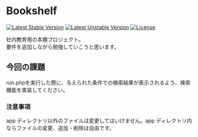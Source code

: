 # Bookshelf

[![Latest Stable Version](https://poser.pugx.org/sato0408/bookshelf/v/stable)](https://packagist.org/packages/sato0408/bookshelf)
[![Latest Unstable Version](https://poser.pugx.org/sato0408/bookshelf/v/unstable)](https://packagist.org/packages/sato0408/bookshelf)
[![License](https://poser.pugx.org/sato0408/bookshelf/license)](https://packagist.org/packages/sato0408/bookshelf)

社内教育用の本棚プロジェクト。  
要件を追加しながら勉強していこうと思います。

## 今回の課題
run.phpを実行した際に、与えられた条件での検索結果が表示されるよう、検索機能を実装してください。

### 注意事項
app ディレクトリ以外のファイルは変更してはいけません。app ディレクトリ内ならファイルの変更、追加・削除は自由です。